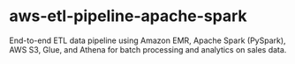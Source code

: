 # aws-etl-pipeline-apache-spark
End-to-end ETL data pipeline using Amazon EMR, Apache Spark (PySpark), AWS S3, Glue, and Athena for batch processing and analytics on sales data.
